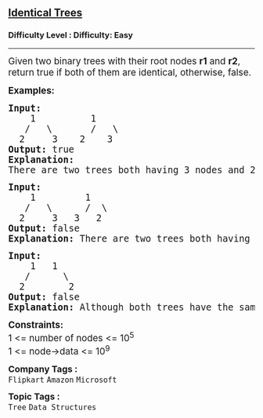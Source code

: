 <h2><a href="https://www.geeksforgeeks.org/problems/determine-if-two-trees-are-identical/1?page=1&difficulty=Easy&status=unsolved&sortBy=submissions">Identical Trees</a></h2><h3>Difficulty Level : Difficulty: Easy</h3><hr><div class="problems_problem_content__Xm_eO"><p><span style="font-size: 14pt;">Given two binary trees with their root nodes <strong>r1</strong> and <strong>r2</strong>, return true if both of them are identical, otherwise, false.<br></span></p>
<p><span style="font-size: 14pt;"><strong>Examples:</strong></span></p>
<pre><span style="font-size: 14pt;"><strong>Input:
</strong>    1          1
&nbsp;  /   \       /   \
&nbsp; 2     3    2    3
<strong>Output: </strong>true<strong>
Explanation: <br></strong>There are two trees both having 3 nodes and 2 edges, both trees are identical having the root as 1, left child of 1 is 2 and right child of 1 is 3.</span></pre>
<pre><span style="font-size: 14pt;"><strong>Input:
</strong>    1         1
&nbsp;  /   \      /  \
&nbsp; 2     3   3   2
<strong>Output: </strong>false<strong>
Explanation: </strong>There are two trees both having 3 nodes and 2 edges, but both trees are not identical.</span></pre>
<pre><span style="font-size: 14pt;"><strong>Input:
</strong>    1   1
&nbsp;  /      \
&nbsp; 2        2
<strong>Output: </strong>false<strong>
Explanation: </strong>Although both trees have the same node values (1 and 2), they are arranged differently, making the trees non-identical.</span></pre>
<p><span style="font-size: 14pt;"><strong>Constraints:</strong><br>1 &lt;= number of nodes &lt;= 10<sup>5</sup><br>1 &lt;= node-&gt;data &lt;= 10<sup>9</sup></span></p></div><p><span style=font-size:18px><strong>Company Tags : </strong><br><code>Flipkart</code>&nbsp;<code>Amazon</code>&nbsp;<code>Microsoft</code>&nbsp;<br><p><span style=font-size:18px><strong>Topic Tags : </strong><br><code>Tree</code>&nbsp;<code>Data Structures</code>&nbsp;